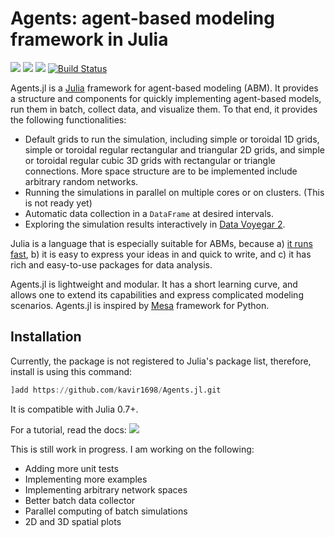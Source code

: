 # Agents: agent-based modeling framework in Julia

[![](https://img.shields.io/badge/Agents.jl-v0.1-blue.svg)](https://github.com/kavir1698/Agents.jl) 
[![](https://img.shields.io/badge/docs-stable-blue.svg)](https://kavir1698.github.io/Agents.jl/stable)
[![](https://img.shields.io/badge/docs-latest-blue.svg)](https://kavir1698.github.io/Agents.jl/dev)
[![Build Status](https://travis-ci.org/kavir1698/Agents.jl.svg?branch=master)](https://travis-ci.org/kavir1698/Agents.jl)

Agents.jl is a [Julia](https://julialang.org/) framework for agent-based modeling (ABM). It provides a structure and components for quickly implementing agent-based models, run them in batch, collect data, and visualize them. To that end, it provides the following functionalities: 

* Default grids to run the simulation, including simple or toroidal 1D grids, simple or toroidal regular rectangular and triangular 2D grids, and simple or toroidal regular cubic 3D grids with rectangular or triangle connections. More space structure are to be implemented include arbitrary random networks.
* Running the simulations in parallel on multiple cores or on clusters. (This is not ready yet)
* Automatic data collection in a `DataFrame` at desired intervals.
* Exploring the simulation results interactively in [Data Voyegar 2](https://github.com/vega/voyager).

Julia is a language that is especially suitable for ABMs, because a) [it runs fast](https://julialang.org/benchmarks/), b) it is easy to express your ideas in and quick to write, and c) it has rich and easy-to-use packages for data analysis.

Agents.jl is lightweight and modular. It has a short learning curve, and allows one to extend its capabilities and express complicated modeling scenarios. Agents.jl is inspired by [Mesa](https://github.com/projectmesa/mesa) framework for Python.


## Installation

Currently, the package is not registered to Julia's package list, therefore, install is using this command:

```julia
]add https://github.com/kavir1698/Agents.jl.git
```

It is compatible with Julia 0.7+.

For a tutorial, read the docs: [![](https://img.shields.io/badge/docs-stable-blue.svg)](https://kavir1698.github.io/Agents.jl/stable)

This is still work in progress. I am working on the following:

* Adding more unit tests
* Implementing more examples
* Implementing arbitrary network spaces
* Better batch data collector
* Parallel computing of batch simulations
* 2D and 3D spatial plots